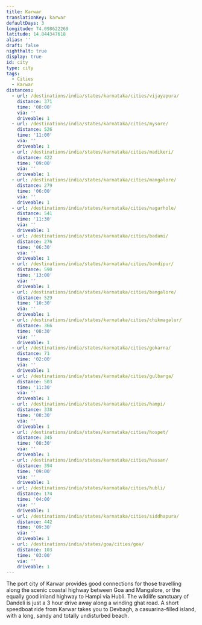 ```yaml
---
title: Karwar
translationKey: karwar
defaultDays: 3
longitude: 74.098622269
latitude: 14.844347618
alias: ''
draft: false
nighthalt: true
display: true
id: city
type: city
tags:
  - Cities
  - Karwar
distances:
  - url: /destinations/india/states/karnataka/cities/vijayapura/
    distance: 371
    time: '08:00'
    via: ''
    driveable: 1
  - url: /destinations/india/states/karnataka/cities/mysore/
    distance: 526
    time: '11:00'
    via: ''
    driveable: 1
  - url: /destinations/india/states/karnataka/cities/madikeri/
    distance: 422
    time: '09:00'
    via: ''
    driveable: 1
  - url: /destinations/india/states/karnataka/cities/mangalore/
    distance: 279
    time: '06:00'
    via: ''
    driveable: 1
  - url: /destinations/india/states/karnataka/cities/nagarhole/
    distance: 541
    time: '11:30'
    via: ''
    driveable: 1
  - url: /destinations/india/states/karnataka/cities/badami/
    distance: 276
    time: '06:30'
    via: ''
    driveable: 1
  - url: /destinations/india/states/karnataka/cities/bandipur/
    distance: 590
    time: '13:00'
    via: ''
    driveable: 1
  - url: /destinations/india/states/karnataka/cities/bangalore/
    distance: 529
    time: '10:30'
    via: ''
    driveable: 1
  - url: /destinations/india/states/karnataka/cities/chikmagalur/
    distance: 366
    time: '08:30'
    via: ''
    driveable: 1
  - url: /destinations/india/states/karnataka/cities/gokarna/
    distance: 71
    time: '02:00'
    via: ''
    driveable: 1
  - url: /destinations/india/states/karnataka/cities/gulbarga/
    distance: 503
    time: '11:30'
    via: ''
    driveable: 1
  - url: /destinations/india/states/karnataka/cities/hampi/
    distance: 338
    time: '08:30'
    via: ''
    driveable: 1
  - url: /destinations/india/states/karnataka/cities/hospet/
    distance: 345
    time: '08:30'
    via: ''
    driveable: 1
  - url: /destinations/india/states/karnataka/cities/hassan/
    distance: 394
    time: '09:00'
    via: ''
    driveable: 1
  - url: /destinations/india/states/karnataka/cities/hubli/
    distance: 174
    time: '04:00'
    via: ''
    driveable: 1
  - url: /destinations/india/states/karnataka/cities/siddhapura/
    distance: 442
    time: '09:30'
    via: ''
    driveable: 1
  - url: /destinations/india/states/goa/cities/goa/
    distance: 103
    time: '03:00'
    via: ''
    driveable: 1
---
```
























































































































The port city of Karwar provides good connections for those travelling along the scenic coastal highway between Goa and Mangalore, or the equally good inland highway to Hampi via Hubli. The wildlife sanctuary of Dandeli is just a 3 hour drive away along a winding ghat road. A short speedboat ride from Karwar takes you to Devbagh, a casuarina-filled island, with a long, sandy and totally undisturbed beach. 